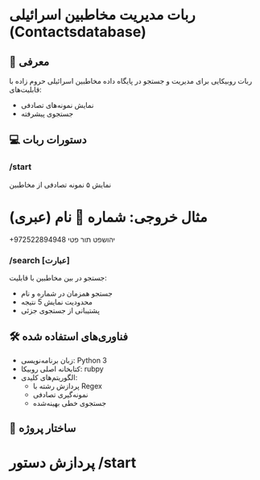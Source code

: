 # ربات مدیریت مخاطبین اسرائیلی (Contactsdatabase)

## 📌 معرفی
ربات روبیکایی برای مدیریت و جستجو در پایگاه داده مخاطبین اسرائیلی حروم زاده با قابلیت‌های:
- نمایش نمونه‌های تصادفی
- جستجوی پیشرفته


## 💻 دستورات ربات

### /start
نمایش ۵ نمونه تصادفی از مخاطبین

**مثال خروجی:**
 شماره		🧑 نام (عبری)
========================================
+972522894948  	יהושפט תור פטי

### /search [عبارت]
جستجو در بین مخاطبین با قابلیت:
- جستجو همزمان در شماره و نام
- محدودیت نمایش 5 نتیجه
- پشتیبانی از جستجوی جزئی

## 🛠️ فناوری‌های استفاده شده
- زبان برنامه‌نویسی: Python 3
- کتابخانه اصلی روبیکا: rubpy
- الگوریتم‌های کلیدی:
  - پردازش رشته با Regex
  - نمونه‌گیری تصادفی
  - جستجوی خطی بهینه‌شده

## 📂 ساختار پروژه
 # پردازش دستور /start
        
